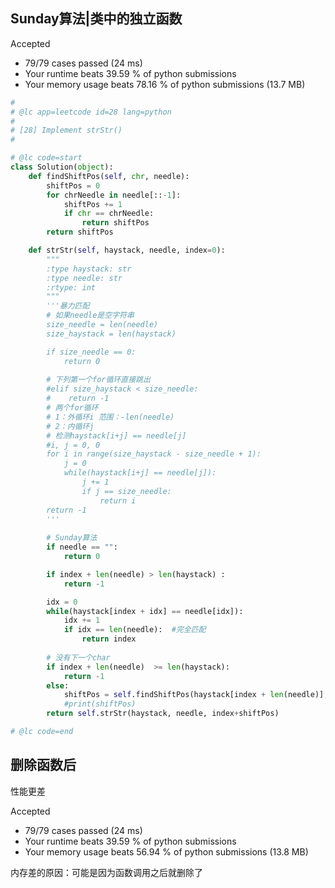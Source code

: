 ## Sunday算法|类中的独立函数

Accepted

- 79/79 cases passed (24 ms)
- Your runtime beats 39.59 % of python submissions
- Your memory usage beats 78.16 % of python submissions (13.7 MB)

```python
#
# @lc app=leetcode id=28 lang=python
#
# [28] Implement strStr()
#

# @lc code=start
class Solution(object):
    def findShiftPos(self, chr, needle):
        shiftPos = 0
        for chrNeedle in needle[::-1]:
            shiftPos += 1
            if chr == chrNeedle:
                return shiftPos
        return shiftPos

    def strStr(self, haystack, needle, index=0):
        """
        :type haystack: str
        :type needle: str
        :rtype: int
        """
        '''暴力匹配
        # 如果needle是空字符串
        size_needle = len(needle)
        size_haystack = len(haystack)

        if size_needle == 0:
            return 0
        
        # 下列第一个for循环直接跳出
        #elif size_haystack < size_needle:
        #    return -1
        # 两个for循环
        # 1：外循环i 范围：-len(needle)
        # 2：内循环j
        # 检测haystack[i+j] == needle[j]
        #i, j = 0, 0
        for i in range(size_haystack - size_needle + 1):
            j = 0
            while(haystack[i+j] == needle[j]):
                j += 1
                if j == size_needle:
                    return i
        return -1
        '''
        
		# Sunday算法
        if needle == "":
            return 0

        if index + len(needle) > len(haystack) :
            return -1

        idx = 0
        while(haystack[index + idx] == needle[idx]):
            idx += 1
            if idx == len(needle):  #完全匹配
                return index
        
        # 没有下一个char
        if index + len(needle)  >= len(haystack):
            return -1
        else:
            shiftPos = self.findShiftPos(haystack[index + len(needle)], needle)
            #print(shiftPos)
        return self.strStr(haystack, needle, index+shiftPos)

# @lc code=end
```



## 删除函数后

性能更差

Accepted

- 79/79 cases passed (24 ms)
- Your runtime beats 39.59 % of python submissions
- Your memory usage beats 56.94 % of python submissions (13.8 MB)

内存差的原因：可能是因为函数调用之后就删除了

